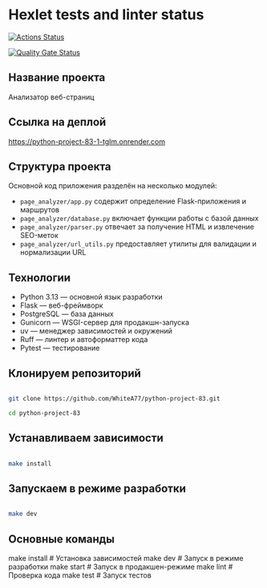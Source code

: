 # Hexlet tests and linter status

[![Actions Status](https://github.com/WhiteA77/python-project-83/actions/workflows/hexlet-check.yml/badge.svg)](https://github.com/WhiteA77/python-project-83/actions)

[![Quality Gate Status](https://sonarcloud.io/api/project_badges/measure?project=WhiteA77_python-project-83&metric=alert_status)](https://sonarcloud.io/summary/new_code?id=WhiteA77_python-project-83)

## Название проекта

Анализатор веб-страниц

## Ссылка на деплой

<https://python-project-83-1-tglm.onrender.com>

## Структура проекта

Основной код приложения разделён на несколько модулей:

- `page_analyzer/app.py` содержит определение Flask-приложения и маршрутов
- `page_analyzer/database.py` включает функции работы с базой данных
- `page_analyzer/parser.py` отвечает за получение HTML и извлечение SEO-меток
- `page_analyzer/url_utils.py` предоставляет утилиты для валидации и нормализации URL

## Технологии

- Python 3.13 — основной язык разработки
- Flask — веб-фреймворк
- PostgreSQL — база данных
- Gunicorn — WSGI-сервер для продакшн-запуска
- uv — менеджер зависимостей и окружений
- Ruff — линтер и автоформаттер кода
- Pytest — тестирование

## Клонируем репозиторий

```bash

git clone https://github.com/WhiteA77/python-project-83.git

cd python-project-83

```

## Устанавливаем зависимости

```bash

make install

```

## Запускаем в режиме разработки

```bash

make dev

```

## Основные команды

make install    # Установка зависимостей
make dev        # Запуск в режиме разработки
make start      # Запуск в продакшен-режиме
make lint       # Проверка кода
make test       # Запуск тестов
